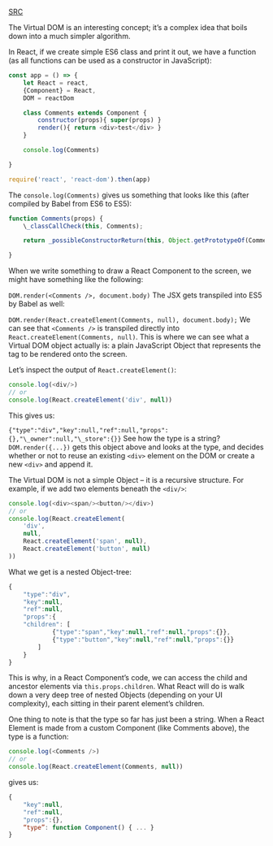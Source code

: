 [SRC](https://www.toptal.com/react/interview-questions)

The Virtual DOM is an interesting concept; it’s a complex idea that boils down into a much simpler algorithm.

In React, if we create simple ES6 class and print it out, we have a function (as all functions can be used as a constructor in JavaScript):

```js
const app = () => {
    let React = react,
    {Component} = React,
    DOM = reactDom

    class Comments extends Component {
        constructor(props){ super(props) }
        render(){ return <div>test</div> }
    }

    console.log(Comments)

}

require('react', 'react-dom').then(app)
```
The `console.log(Comments)` gives us something that looks like this (after compiled by Babel from ES6 to ES5):

```js
function Comments(props) {
    \_classCallCheck(this, Comments);

    return _possibleConstructorReturn(this, Object.getPrototypeOf(Comments).call(this, props));

}
```
When we write something to draw a React Component to the screen, we might have something like the following:

`DOM.render(<Comments />, document.body)`
The JSX gets transpiled into ES5 by Babel as well:

`DOM.render(React.createElement(Comments, null), document.body);`
We can see that `<Comments />` is transpiled directly into `React.createElement(Comments, null)`. This is where we can see what a Virtual DOM object actually is: a plain JavaScript Object that represents the tag to be rendered onto the screen.

Let’s inspect the output of `React.createElement()`:

```js
console.log(<div/>)
// or
console.log(React.createElement('div', null))
```
This gives us:

`{"type":"div","key":null,"ref":null,"props":{},"\_owner":null,"\_store":{}}`
See how the type is a string? `DOM.render({...})` gets this object above and looks at the type, and decides whether or not to reuse an existing `<div>` element on the DOM or create a new `<div>` and append it.

The Virtual DOM is not a simple Object – it is a recursive structure. For example, if we add two elements beneath the `<div/>`:

```js
console.log(<div><span/><button/></div>)
// or
console.log(React.createElement(
    'div',
    null,
    React.createElement('span', null),
    React.createElement('button', null)
))
```
What we get is a nested Object-tree:
```js
{
    "type":"div",
    "key":null,
    "ref":null,
    "props":{
    "children": [
            {"type":"span","key":null,"ref":null,"props":{}},
            {"type":"button","key":null,"ref":null,"props":{}}
        ]
    }
}
```
This is why, in a React Component’s code, we can access the child and ancestor elements via `this.props.children`. What React will do is walk down a very deep tree of nested Objects (depending on your UI complexity), each sitting in their parent element’s children.

One thing to note is that the type so far has just been a string. When a React Element is made from a custom Component (like Comments above), the type is a function:
```js
console.log(<Comments />)
// or
console.log(React.createElement(Comments, null))
```
gives us:
```js
{
    "key":null,
    "ref":null,
    "props":{},
    “type”: function Component() { ... }
}
```
